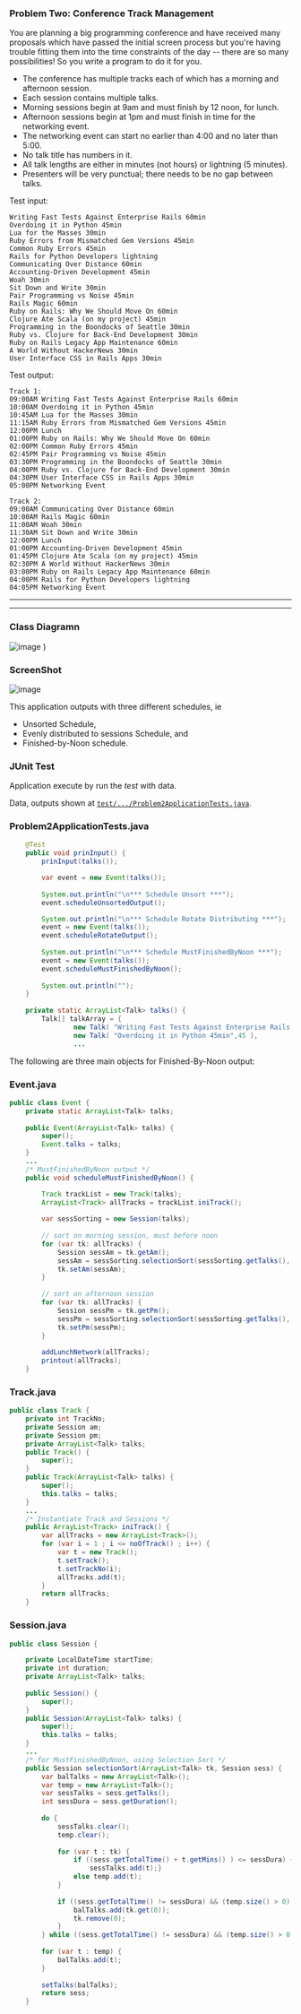 ### Problem Two: Conference Track Management
 
You are planning a big programming conference and have received many proposals which have passed the initial screen process but you're having trouble fitting them into the time constraints of the day -- there are so many possibilities! So you write a program to do it for you.
- The conference has multiple tracks each of which has a morning and afternoon session.
- Each session contains multiple talks.
- Morning sessions begin at 9am and must finish by 12 noon, for lunch.
- Afternoon sessions begin at 1pm and must finish in time for the networking event.
- The networking event can start no earlier than 4:00 and no later than 5:00.
- No talk title has numbers in it.
- All talk lengths are either in minutes (not hours) or lightning (5 minutes).
- Presenters will be very punctual; there needs to be no gap between talks.

Test input:

```
Writing Fast Tests Against Enterprise Rails 60min
Overdoing it in Python 45min
Lua for the Masses 30min
Ruby Errors from Mismatched Gem Versions 45min
Common Ruby Errors 45min
Rails for Python Developers lightning
Communicating Over Distance 60min
Accounting-Driven Development 45min
Woah 30min
Sit Down and Write 30min
Pair Programming vs Noise 45min
Rails Magic 60min
Ruby on Rails: Why We Should Move On 60min
Clojure Ate Scala (on my project) 45min
Programming in the Boondocks of Seattle 30min
Ruby vs. Clojure for Back-End Development 30min
Ruby on Rails Legacy App Maintenance 60min
A World Without HackerNews 30min
User Interface CSS in Rails Apps 30min
```

Test output: 

```
Track 1:
09:00AM Writing Fast Tests Against Enterprise Rails 60min
10:00AM Overdoing it in Python 45min
10:45AM Lua for the Masses 30min
11:15AM Ruby Errors from Mismatched Gem Versions 45min
12:00PM Lunch
01:00PM Ruby on Rails: Why We Should Move On 60min
02:00PM Common Ruby Errors 45min
02:45PM Pair Programming vs Noise 45min
03:30PM Programming in the Boondocks of Seattle 30min
04:00PM Ruby vs. Clojure for Back-End Development 30min
04:30PM User Interface CSS in Rails Apps 30min
05:00PM Networking Event
```
``` 
Track 2:
09:00AM Communicating Over Distance 60min
10:00AM Rails Magic 60min
11:00AM Woah 30min
11:30AM Sit Down and Write 30min
12:00PM Lunch
01:00PM Accounting-Driven Development 45min
01:45PM Clojure Ate Scala (on my project) 45min
02:30PM A World Without HackerNews 30min
03:00PM Ruby on Rails Legacy App Maintenance 60min
04:00PM Rails for Python Developers lightning
04:05PM Networking Event
```
---
---
### Class Diagramn
![image](src/main/resources/img/210528ClassDia.png)
)
### ScreenShot
![image](src/main/resources/img/210527TrackMngt.png)

This application outputs with three different schedules, ie 
* Unsorted Schedule,
* Evenly distributed to sessions Schedule, and
* Finished-by-Noon schedule. 

### JUnit Test
Application execute by run the *test* with data.

Data, outputs shown at [`test/.../Problem2ApplicationTests.java`](/problem2/src/test/java/problem2/Problem2ApplicationTests.java).


### Problem2ApplicationTests.java
``` java
	@Test
	public void prinInput() {
		prinInput(talks());

		var event = new Event(talks());
		
		System.out.println("\n*** Schedule Unsort ***");
		event.scheduleUnsortedOutput();

		System.out.println("\n*** Schedule Rotate Distributing ***");
		event = new Event(talks());
		event.scheduleRotateOutput();
		
		System.out.println("\n*** Schedule MustFinishedByNoon ***");
		event = new Event(talks());
		event.scheduleMustFinishedByNoon();	
		
		System.out.println("");
	}
	
	private static ArrayList<Talk> talks() {
		Talk[] talkArray = {
				new Talk( "Writing Fast Tests Against Enterprise Rails 60min", 60 ),
				new Talk( "Overdoing it in Python 45min",45 ),
				...
```
The following are three main objects for Finished-By-Noon output:
### Event.java
``` java
public class Event {
	private static ArrayList<Talk> talks;
	
	public Event(ArrayList<Talk> talks) {
		super();
		Event.talks = talks;
	}
	...
	/* MustFinishedByNoon output */
	public void scheduleMustFinishedByNoon() {

		Track trackList = new Track(talks);
		ArrayList<Track> allTracks = trackList.iniTrack();
		
		var sessSorting = new Session(talks);
		
		// sort on morning session, must before noon
		for (var tk: allTracks) {
			Session sessAm = tk.getAm();
			sessAm = sessSorting.selectionSort(sessSorting.getTalks(), sessAm);
			tk.setAm(sessAm);
		}
		
		// sort on afternoon session
		for (var tk: allTracks) {
			Session sessPm = tk.getPm();
			sessPm = sessSorting.selectionSort(sessSorting.getTalks(), sessPm);
			tk.setPm(sessPm);
		}	
		
		addLunchNetwork(allTracks);
		printout(allTracks);
	}
```
### Track.java
``` java
public class Track {
	private int TrackNo;
	private Session am;
	private Session pm;
	private ArrayList<Talk> talks;
	public Track() {
		super();
	}
	public Track(ArrayList<Talk> talks) {
		super();
		this.talks = talks;
	}
	...
	/* Instantiate Track and Sessions */
	public ArrayList<Track> iniTrack() {
		var allTracks = new ArrayList<Track>();
		for (var i = 1 ; i <= noOfTrack() ; i++) {
			var t = new Track();
			t.setTrack();
			t.setTrackNo(i);
			allTracks.add(t);
		}
		return allTracks;
	}
```
### Session.java
``` java
public class Session {

	private LocalDateTime startTime;
	private int duration;
	private ArrayList<Talk> talks;
	
	public Session() {
		super();
	}
	public Session(ArrayList<Talk> talks) {
		super();
		this.talks = talks;
	}
	...
	/* for MustFinishedByNoon, using Selection Sort */ 
	public Session selectionSort(ArrayList<Talk> tk, Session sess) {
		var balTalks = new ArrayList<Talk>();
		var temp = new ArrayList<Talk>();
		var sessTalks = sess.getTalks();
		int sessDura = sess.getDuration();
		
		do {
			sessTalks.clear();
			temp.clear();
			
			for (var t : tk) {
				if ((sess.getTotalTime() + t.getMins() ) <= sessDura) {
					sessTalks.add(t);}
				else temp.add(t);
			}
			
			if ((sess.getTotalTime() != sessDura) && (temp.size() > 0) ) {
				balTalks.add(tk.get(0));
				tk.remove(0);
			}
		} while ((sess.getTotalTime() != sessDura) && (temp.size() > 0) );
		
		for (var t : temp) {
			balTalks.add(t);
		}
		
		setTalks(balTalks);
		return sess;
	}	
```
